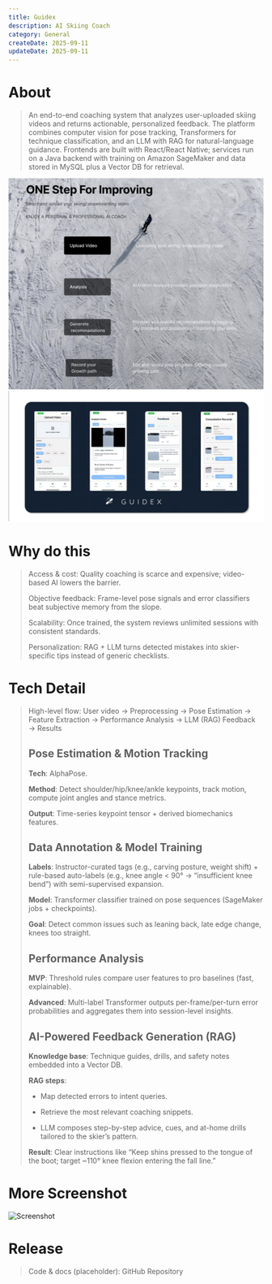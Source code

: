 ```yaml
---
title: Guidex
description: AI Skiing Coach
category: General
createDate: 2025-09-11
updateDate: 2025-09-11
---
```


# About

> An end-to-end coaching system that analyzes user-uploaded skiing videos and returns actionable, personalized feedback. The platform combines computer vision for pose tracking, Transformers for technique classification, and an LLM with RAG for natural-language guidance. Frontends are built with React/React Native; services run on a Java backend with training on Amazon SageMaker and data stored in MySQL plus a Vector DB for retrieval.

![About](./about1.png)
![About](./about2.png)

# Why do this

> Access & cost: Quality coaching is scarce and expensive; video-based AI lowers the barrier.
>
> Objective feedback: Frame-level pose signals and error classifiers beat subjective memory from the slope.
>
> Scalability: Once trained, the system reviews unlimited sessions with consistent standards.
>
> Personalization: RAG + LLM turns detected mistakes into skier-specific tips instead of generic checklists.

# Tech Detail

> High-level flow:
> User video → Preprocessing → Pose Estimation → Feature Extraction → Performance Analysis → LLM (RAG) Feedback → Results
>
>
> ## Pose Estimation & Motion Tracking
>
> **Tech**: AlphaPose.
>
> **Method**: Detect shoulder/hip/knee/ankle keypoints, track motion, compute joint angles and stance metrics.
>
> **Output**: Time-series keypoint tensor + derived biomechanics features.
>
>
> ## Data Annotation & Model Training
>
> **Labels**: Instructor-curated tags (e.g., carving posture, weight shift) + rule-based auto-labels (e.g., knee angle < 90° → “insufficient knee bend”) with semi-supervised expansion.
>
> **Model**: Transformer classifier trained on pose sequences (SageMaker jobs + checkpoints).
>
> **Goal**: Detect common issues such as leaning back, late edge change, knees too straight.
>
>
> ## Performance Analysis
>
> **MVP**: Threshold rules compare user features to pro baselines (fast, explainable).
>
> **Advanced**: Multi-label Transformer outputs per-frame/per-turn error probabilities and aggregates them into session-level insights.
>
>
> ## AI-Powered Feedback Generation (RAG)
>
> **Knowledge base**: Technique guides, drills, and safety notes embedded into a Vector DB.
>
> **RAG steps**:
>
> - Map detected errors to intent queries.
>
> - Retrieve the most relevant coaching snippets.
>
> - LLM composes step-by-step advice, cues, and at-home drills tailored to the skier’s pattern.
>
> **Result**: Clear instructions like “Keep shins pressed to the tongue of the boot; target ~110° knee flexion entering the fall line.”

# More Screenshot

![Screenshot](./screenshot.png)

# Release

> Code & docs (placeholder): GitHub Repository
